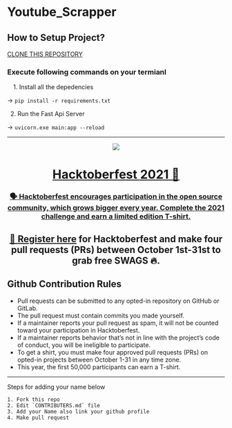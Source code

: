 # Youtube_Scrapper

<h2>How to Setup Project?</h2>
<a href= "https://github.com/matrixiocommunity/Youtube_Scrapper.git">CLONE THIS REPOSITORY</a>

<h3>Execute following commands on your termianl</h3>

&emsp;1. Install all the depedencies

  -> ``` pip install -r requirements.txt ```

2. Run the Fast Api Server

  -> ``` uvicorn.exe main:app --reload ```
  
---

<p align="center">
    <a href="https://hacktoberfest.digitalocean.com/">
        <img src="https://user-images.githubusercontent.com/100709956/195295606-1601c2fb-cf30-4e63-b7a9-c29b966aabc9.png"
  ![Hackoctoberfest](https://user-images.githubusercontent.com/100709956/195295606-1601c2fb-cf30-4e63-b7a9-c29b966aabc9.png)
    </a>
</p>

<h1 align="center"> Hacktoberfest 2021 🌟</h1>

<div align="center">

### 🗣 Hacktoberfest encourages participation in the open source community, which grows bigger every year. Complete the 2021 challenge and earn a limited edition T-shirt.

📢 **Register [here](https://hacktoberfest.com) for Hacktoberfest and make four pull requests (PRs) between October 1st-31st to grab free SWAGS 🔥.**
---
</div>
  
## Github Contribution Rules
- Pull requests can be submitted to any opted-in repository on GitHub or GitLab.
- The pull request must contain commits you made yourself.
- If a maintainer reports your pull request as spam, it will not be counted toward your participation in Hacktoberfest.
- If a maintainer reports behavior that’s not in line with the project’s code of conduct, you will be ineligible to participate.
- To get a shirt, you must make four approved pull requests (PRs) on opted-in projects between October 1-31 in any time zone.
- This year, the first 50,000 participants can earn a T-shirt.
---


Steps for adding your name below

    1. Fork this repo
    2. Edit `CONTRIBUTERS.md` file
    3. Add your Name also link your github profile
    4. Make pull request

